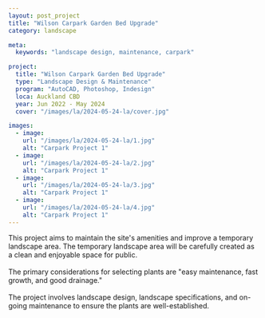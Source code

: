 ```yaml
---
layout: post_project
title: "Wilson Carpark Garden Bed Upgrade"
category: landscape

meta:
  keywords: "landscape design, maintenance, carpark"

project:
  title: "Wilson Carpark Garden Bed Upgrade"
  type: "Landscape Design & Maintenance"
  program: "AutoCAD, Photoshop, Indesign"
  loca: Auckland CBD
  year: Jun 2022 - May 2024
  cover: "/images/la/2024-05-24-la/cover.jpg"

images:
  - image:
    url: "/images/la/2024-05-24-la/1.jpg"
    alt: "Carpark Project 1"
  - image:
    url: "/images/la/2024-05-24-la/2.jpg"
    alt: "Carpark Project 1"
  - image:
    url: "/images/la/2024-05-24-la/3.jpg"
    alt: "Carpark Project 1"
  - image:
    url: "/images/la/2024-05-24-la/4.jpg"
    alt: "Carpark Project 1"
---
```

<div class="cust-p">
  This project aims to maintain the site's amenities and improve a temporary landscape area. The temporary landscape area will be carefully created as a clean and enjoyable space for public.
  <br><br>
  The primary considerations for selecting plants are "easy maintenance, fast growth, and good drainage."
  <br><br>
  The project involves landscape design, landscape specifications, and on-going maintenance to ensure the plants are well-established.
</div>
